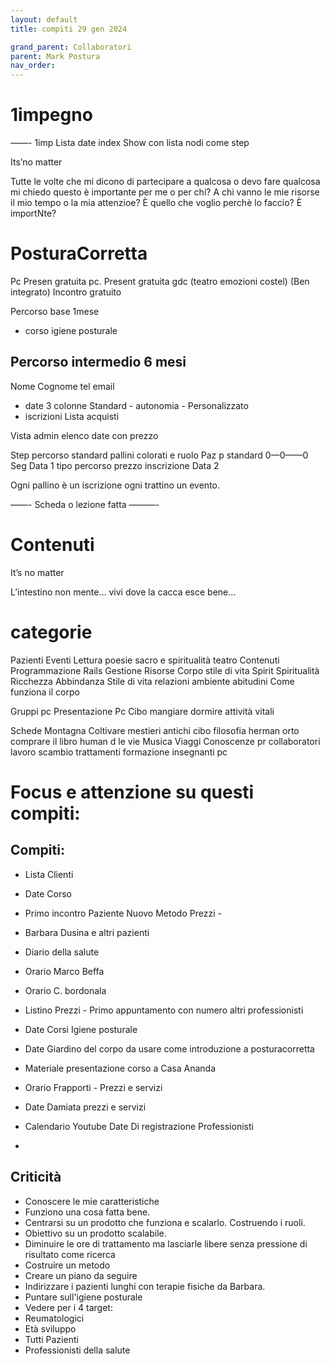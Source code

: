 ```yaml
---
layout: default
title: compiti 29 gen 2024 

grand_parent: Collaboratori
parent: Mark Postura 
nav_order: 
---
```



# 1impegno

——- 1imp
Lista date index
Show con lista nodi come step

Its’no matter

Tutte le volte che mi dicono di partecipare a qualcosa o devo fare qualcosa mi chiedo questo è importante per me o per chi? A chi vanno le mie risorse il mio tempo o la mia attenzioe?
È quello che voglio perchè lo faccio? È importNte? 

# PosturaCorretta


Pc
Presen gratuita pc. 
Present gratuita gdc 
(teatro emozioni costel)
(Ben integrato)
Incontro gratuito

Percorso base
1mese
- corso igiene posturale

Percorso intermedio 
6 mesi
- 

Nome Cognome tel email 
- date
3 colonne 
Standard - autonomia - Personalizzato
- iscrizioni
Lista acquisti


Vista admin elenco date con prezzo 

Step percorso standard pallini colorati e ruolo
Paz p standard 0—0——0
Seg 
Data 1 tipo percorso prezzo inscrizione
Data 2

Ogni pallino è un iscrizione ogni trattino un evento.

——-
Scheda o lezione fatta
———- 




# Contenuti

It’s no matter

L’intestino non mente… vivi dove la cacca esce bene…

# categorie

Pazienti
Eventi
Lettura poesie sacro e spiritualità teatro
Contenuti
Programmazione Rails 
Gestione Risorse
Corpo stile di vita Spirit 
Spiritualità 
Ricchezza Abbindanza
Stile di vita relazioni ambiente abitudini
Come funziona il corpo

Gruppi pc
Presentazione Pc
Cibo mangiare dormire attività vitali

Schede
Montagna Coltivare mestieri antichi cibo filosofia herman orto
comprare il libro human d le vie
Musica
Viaggi Conoscenze pr 
collaboratori lavoro
scambio trattamenti
formazione insegnanti pc





# Focus e attenzione su questi compiti:

## Compiti:

- Lista Clienti
- Date Corso 
- Primo incontro Paziente Nuovo Metodo Prezzi -
- Barbara Dusina e altri pazienti
- Diario della salute

- Orario Marco Beffa
- Orario C. bordonala
- Listino Prezzi - Primo appuntamento con numero altri professionisti
- Date Corsi Igiene posturale
- Date Giardino del corpo da usare come introduzione a posturacorretta
- Materiale presentazione corso a Casa Ananda
- Orario Frapporti  - Prezzi e servizi
- Date Damiata prezzi e servizi
- Calendario Youtube Date Di registrazione Professionisti
-  




## Criticità 

- Conoscere le mie caratteristiche
- Funziono una cosa fatta bene.
- Centrarsi su un prodotto che funziona e scalarlo. Costruendo i ruoli.
- Obiettivo su un prodotto scalabile. 
- Diminuire le ore di trattamento ma lasciarle libere senza pressione di risultato come ricerca
- Costruire un metodo
- Creare un piano da seguire
- Indirizzare i pazienti lunghi con terapie fisiche da Barbara.
- Puntare sull'igiene posturale
- Vedere per i 4 target: 
- Reumatologici
- Età sviluppo
- Tutti Pazienti 
- Professionisti della salute




